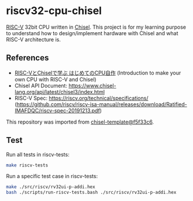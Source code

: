 riscv32-cpu-chisel
==================

[RISC-V][riscv] 32bit CPU written in [Chisel][chisel]. This project is for my learning purpose to understand how to design/implement
hardware with Chisel and what RISC-V architecture is.

## References

- [RISC-VとChiselで学ぶ はじめてのCPU自作](https://gihyo.jp/book/2021/978-4-297-12305-5) (Introduction to make your own CPU with RISC-V and Chisel)
- Chisel API Document: https://www.chisel-lang.org/api/latest/chisel3/index.html
- RISC-V Spec: https://riscv.org/technical/specifications/ (https://github.com/riscv/riscv-isa-manual/releases/download/Ratified-IMAFDQC/riscv-spec-20191213.pdf)

This repository was imported from [chisel-template@f5f33c6](https://github.com/freechipsproject/chisel-template/tree/f5f33c69f04a64531cbdb31581e09b95583fba91).

## Test

Run all tests in riscv-tests:

```sh
make riscv-tests
```

Run a specific test case in riscv-tests:

```sh
make ./src/riscv/rv32ui-p-addi.hex
bash ./scripts/run-riscv-tests.bash ./src/riscv/rv32ui-p-addi.hex
```

[riscv]: https://riscv.org/
[chisel]: https://www.chisel-lang.org/
